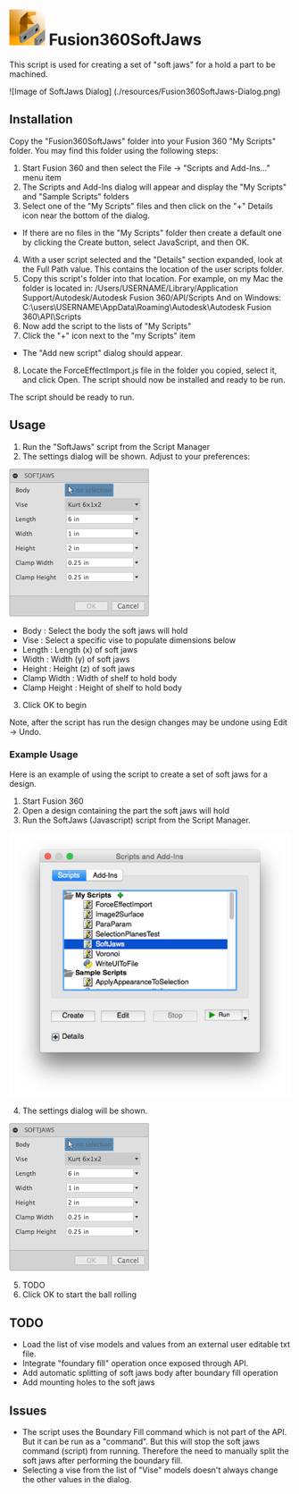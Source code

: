 # ![SoftJaws](./resources/64x64.png) Fusion360SoftJaws

This script is used for creating a set of "soft jaws" for a hold a part to be machined.

![Image of SoftJaws Dialog]
(./resources/Fusion360SoftJaws-Dialog.png)

## Installation

Copy the "Fusion360SoftJaws" folder into your Fusion 360 "My Scripts" folder. You may find this folder using the following steps:

1. Start Fusion 360 and then select the File -> "Scripts and Add-Ins..." menu item
2. The Scripts and Add-Ins dialog will appear and display the "My Scripts" and "Sample Scripts" folders
3. Select one of the "My Scripts" files and then click on the "+" Details icon near the bottom of the dialog.
  - If there are no files in the "My Scripts" folder then create a default one by clicking the Create button, select JavaScript, and then OK.
4. With a user script selected and the "Details" section expanded, look at the Full Path value.  This contains the location of the user scripts folder.
5. Copy this script's folder into that location.
  For example, on my Mac the folder is located in:
    /Users/USERNAME/Library/Application Support/Autodesk/Autodesk Fusion 360/API/Scripts
  And on Windows:
    C:\users\USERNAME\AppData\Roaming\Autodesk\Autodesk Fusion 360\API\Scripts
6. Now add the script to the lists of "My Scripts"
7. Click the "+" icon next to the "my Scripts" item
  - The "Add new script" dialog should appear.
8. Locate the ForceEffectImport.js file in the folder you copied, select it, and click Open. The script should now be installed and ready to be run.

The script should be ready to run.

## Usage

1. Run the "SoftJaws" script from the Script Manager
2. The settings dialog will be shown.  Adjust to your preferences:

  ![Image of SoftJaws Dialog](./resources/Fusion360SoftJaws-Dialog.png)

  - Body : Select the body the soft jaws will hold
  - Vise : Select a specific vise to populate dimensions below
  - Length : Length (x) of soft jaws
  - Width : Width (y) of soft jaws
  - Height : Height (z) of soft jaws
  - Clamp Width : Width of shelf to hold body
  - Clamp Height : Height of shelf to hold body
3. Click OK to begin

Note, after the script has run the design changes may be undone using Edit -> Undo.

### Example Usage

Here is an example of using the script to create a set of soft jaws for a design.

1. Start Fusion 360
2. Open a design containing the part the soft jaws will hold
3. Run the SoftJaws (Javascript) script from the Script Manager.

  ![SoftJaws Script](./resources/Fusion360SoftJaws-Script.png)

4. The settings dialog will be shown.

  ![Image of SoftJaws Dialog](./resources/Fusion360SoftJaws-Dialog.png)

5. TODO
4. Click OK to start the ball rolling

## TODO
- Load the list of vise models and values from an external user editable txt file.
- Integrate "foundary fill" operation once exposed through API.
- Add automatic splitting of soft jaws body after boundary fill operation
- Add mounting holes to the soft jaws

## Issues

- The script uses the Boundary Fill command which is not part of the API. But it can be run as a "command". But this will stop the soft jaws command (script) from running. Therefore the need to manually split the soft jaws after performing the boundary fill.
- Selecting a vise from the list of "Vise" models doesn't always change the other values in the dialog.

